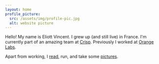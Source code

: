 ```yaml
---
layout: home
profile_picture:
  src: /assets/img/profile-pic.jpg
  alt: website picture
---
```


<p>
  Hello! My name is Eliott Vincent. I grew up (and still live) in France. I'm currently part of an amazing team at <a target="_blank" href="https://crisp.chat">Crisp</a>.
  Previously I worked at <a target="_blank" href="https://hellofuture.orange.com/en/">Orange Labs</a>.
</p>

<p>
  Apart from working, I <a target="_blank" href="https://docs.google.com/spreadsheets/d/1V1Q3mkyXENaJYUxkJkGah7HV2WaMw5o98MKm6kQIICM/edit?usp=sharing">read</a>, run, and take some <a target="_blank" href="https://eliottvincentphotography.com">pictures</a>.
</p>
